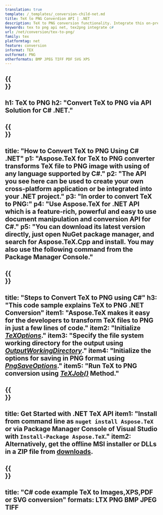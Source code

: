 ```yaml
---
translation: true
template: /_templates/_conversion-child-net.md
title: TeX to PNG Converdion API | .NET 
description: TeX to PNG conversion functionality. Integrate this on-premise .NET library into your project or use cross-platform applications to convert TeX to PNG.
keywords: tex to png api net, tex2png integrate c#
url: /net/conversion/tex-to-png/
family: tex
platformtag: net
feature: conversion
informat: TEX
outformat: PNG
otherformats: BMP JPEG TIFF PDF SVG XPS
---
```



{{<section banner>}}
---
h1: TeX to PNG
h2: "Convert TeX to PNG via API Solution for C# .NET."
---

{{<section overview>}}
---
title: "How to Convert TeX to PNG Using C# .NET"
p1: "Aspose.TeX for TeX to PNG converter transforms TeX file to PNG image with using of any language supported by C#."
p2: "The API you see here can be used to create your own cross-platform application or be integrated into your .NET project."
p3: "In order to convert TeX to PNG:"
p4: "Use Aspose.TeX for .NET API which is a feature-rich, powerful and easy to use document manipulation and conversion API for C#."
p5: "You can download its latest version directly, just open NuGet package manager, and search for Aspose.TeX.Cpp and install. You may also use the following command from the Package Manager Console."
---

{{<section feature1>}}
---
title: "Steps to Convert TeX to PNG using C#"
h3: "This code sample explains TeX to PNG .NET Conversion"
item1: "Aspose.TeX makes it easy for the developers to transform TeX files to PNG in just a few lines of code."
item2: "Initialize [*TeXOptions*](https://reference.aspose.com/tex/net/aspose.tex/texoptions/)."
item3: "Specify the file system working directory for the output using [*OutputWorkingDirectory*](https://reference.aspose.com/tex/net/aspose.tex/texoptions/outputworkingdirectory/)."
item4: "Initialize the options for saving in PNG format using [*PngSaveOptions*](https://reference.aspose.com/tex/net/aspose.tex.presentation.image/pngsaveoptions/)."
item5: "Run TeX to PNG conversion using [*TeXJob()*](https://reference.aspose.com/tex/net/aspose.tex/texjob/) Method."
---

{{<section feature2>}}
---
title: Get Started with .NET TeX API
item1: "Install from command line as ```nuget install Aspose.TeX``` or via Package Manager Console of Visual Studio with ```Install-Package Aspose.TeX```."
item2: Alternatively, get the offline MSI installer or DLLs in a ZIP file from [downloads](https://downloads.aspose.com/tex/net).
---

{{<section widget>}}
---
title: "C# code example TeX to Images,XPS,PDF or SVG conversion"
formats: LTX PNG BMP JPEG TIFF
---